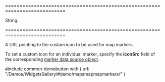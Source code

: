 ===========================================================================
<!--type-->String<!--/type-->
===========================================================================

<!--shortDescription-->
A URL pointing to the custom icon to be used for map markers.
<!--/shortDescription-->

<!--fullDescription-->
To set a custom icon for an individual marker, specify the **iconSrc** field of the corresponding [marker data source object](/Documentation/ApiReference/UI_Widgets/dxMap/Configuration/#markers).



#include common-demobutton with {
    url: "/Demos/WidgetsGallery/#demo/mapsmapmapmarkers/"
}
<!--/fullDescription-->